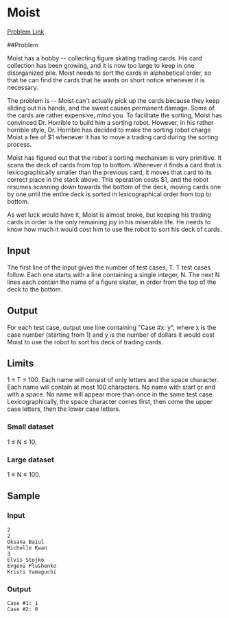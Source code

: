 Moist
===========

[Problem Link](https://code.google.com/codejam/contest/2845486/dashboard#s=p0)

##Problem

Moist has a hobby -- collecting figure skating trading cards. His card collection has been growing, and it is now too
large to keep in one disorganized pile. Moist needs to sort the cards in alphabetical order, so that he can find the
cards that he wants on short notice whenever it is necessary.

The problem is -- Moist can't actually pick up the cards because they keep sliding out his hands, and the sweat causes
permanent damage. Some of the cards are rather expensive, mind you. To facilitate the sorting, Moist has convinced Dr.
Horrible to build him a sorting robot. However, in his rather horrible style, Dr. Horrible has decided to make the
sorting robot charge Moist a fee of $1 whenever it has to move a trading card during the sorting process.

Moist has figured out that the robot's sorting mechanism is very primitive. It scans the deck of cards from top to
bottom. Whenever it finds a card that is lexicographically smaller than the previous card, it moves that card to its
correct place in the stack above. This operation costs $1, and the robot resumes scanning down towards the bottom of the
deck, moving cards one by one until the entire deck is sorted in lexicographical order from top to bottom.

As wet luck would have it, Moist is almost broke, but keeping his trading cards in order is the only remaining joy in
his miserable life. He needs to know how much it would cost him to use the robot to sort his deck of cards.

## Input

The first line of the input gives the number of test cases, T. T test cases follow. Each one starts with a line
containing a single integer, N. The next N lines each contain the name of a figure skater, in order from the top of the
deck to the bottom.

## Output

For each test case, output one line containing "Case #x: y", where x is the case number (starting from 1) and y is the
number of dollars it would cost Moist to use the robot to sort his deck of trading cards.

## Limits

1 ≤ T ≤ 100.
Each name will consist of only letters and the space character.
Each name will contain at most 100 characters.
No name with start or end with a space.
No name will appear more than once in the same test case.
Lexicographically, the space character comes first, then come the upper case letters, then the lower case letters.

### Small dataset

1 ≤ N ≤ 10.

### Large dataset

1 ≤ N ≤ 100.

## Sample

### Input
    2
    2
    Oksana Baiul
    Michelle Kwan
    3
    Elvis Stojko
    Evgeni Plushenko
    Kristi Yamaguchi

### Output

    Case #1: 1
    Case #2: 0

